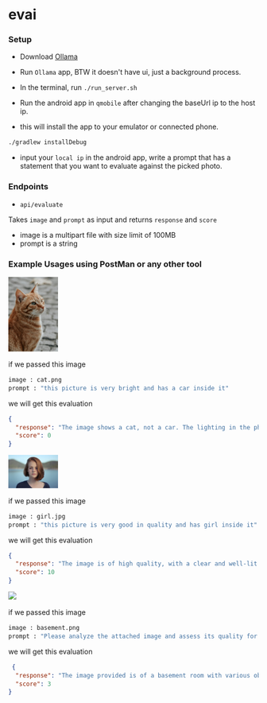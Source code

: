 # evai


### Setup
- Download [Ollama](https://ollama.com/download)
- Run `Ollama` app, BTW it doesn't have ui, just a background process.
- In the terminal, run `./run_server.sh`
- Run the android app in `qmobile` after changing the baseUrl ip to the host ip.

- this will install the app to your emulator or connected phone.
``` bash
./gradlew installDebug
```

- input your `local ip` in the android app, write a prompt that has a statement that you want to evaluate against the picked photo. 

### Endpoints
- `api/evaluate`

Takes `image` and `prompt` as input and returns `response` and `score`
- image is a multipart file with size limit of 100MB
- prompt is a string

### Example Usages using PostMan or any other tool

<img width="100" src="https://github.com/EsmaeelNabil/evai/blob/main/res/cat.png?raw=true">

if we passed this image 
``` bash
image : cat.png
prompt : "this picture is very bright and has a car inside it"
```

we will get this evaluation

```json
{
  "response": "The image shows a cat, not a car. The lighting in the photo is bright, but it does not depict a vehicle. Therefore, I would give this image a score of 0.",
  "score": 0
}
```


<img width="100" src="https://github.com/EsmaeelNabil/evai/blob/main/res/girl.jpg?raw=true">

if we passed this image 
``` bash
image : girl.jpg
prompt : "this picture is very good in quality and has girl inside it"
```

we will get this evaluation

```json
{
  "response": "The image is of high quality, with a clear and well-lit subject. The girl appears to be in focus, and the background is not overly bright or blurred. The composition of the photo is balanced, and the lighting on the subject's face is soft and flattering. Overall, this image deserves a score of 10 for its quality and presentation.",
  "score": 10
} 
```

<img width="100" src="https://github.com/EsmaeelNabil/evai/blob/main/res/basement.png?raw=true">

if we passed this image 

```bash
image : basement.png
prompt : "Please analyze the attached image and assess its quality for documentation purposes. The image should be clear, not overly dark, and free from significant blurriness. It should be suitable for use in later evaluations of work or installations, even if taken in low-light conditions such as basements. Ensure that the key details are visible and discernible."
```

we will get this evaluation

```json
 {
  "response": "The image provided is of a basement room with various objects and tools. The lighting in the room appears to be low, which may affect visibility. There are several items that can be identified, including what looks like a workbench or table with tools on it, a chair, and some other miscellaneous items. However, due to the low light conditions, some details are not clearly visible. The overall quality of the image for documentation purposes is not ideal, as it may be difficult to discern certain features or assess the condition of the room accurately. A score of 3 would reflect this assessment.",
  "score": 3
}
```
